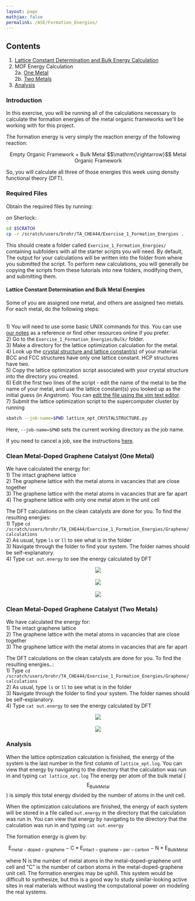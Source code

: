 ```yaml
---
layout: page
mathjax: false 
permalink: /ASE/Formation_Energies/
---
```


## Contents ##

1. [Lattice Constant Determination and Bulk Energy Calculation](#lattice-constant-determination)
2. MOF Energy Calculation
<br>2a. [One Metal](#MOF1)
<br>2b. [Two Metals](#MOF2)
4. [Analysis](#analysis)

<a name='intro'></a>

### Introduction ###

In this exercise, you will be running all of the calculations necessary to calculate the formation energies of the metal organic frameworks we'll be working with for this project.

The formation energy is very simply the reaction energy of the following reaction:

<center>Empty Organic Framework + Bulk Metal $$\mathrm{\rightarrow}$$ Metal Organic Framework</center>

So, you will calculate all three of those energies this week using density functional theory (DFT).

### Required Files ###

Obtain the required files by running:

on Sherlock:

```bash
cd $SCRATCH
cp -r /scratch/users/brohr/TA_CHE444/Exercise_1_Formation_Energies .
```

This should create a folder called `Exercise_1_Formation_Energies/` containing subfolders with all the starter scripts you will need. By default, The output for your calculations will be written into the folder from where you submitted the script. To perform new calculations, you will generally be copying the scripts from these tutorials into new folders, modifying them, and submitting them.



<a name='lattice-constant-determination'></a>

#### Lattice Constant Determination and Bulk Metal Energies ####

Some of you are assigned one metal, and others are assigned two metals.
For each metal, do the following steps:

<br>1) You will need to use some basic UNIX commands for this. You can use <a href="https://brohr.github.io/UNIX/">our notes</a> as a reference or find other resources online if you prefer.
<br>2) Go to the `Exercise_1_Formation_Energies/Bulk/` folder.
<br>3) Make a directory for the lattice optimization calculation for the metal.
<br>4) Look up the <a href="http://periodictable.com/Properties/A/LatticeConstants.html">crystal structure and lattice constant(s)</a> of your material. BCC and FCC structures have only one lattice constant. HCP structures have two.
<br>5) Copy the lattice optimization script associated with your crystal structure into the directory you created.
<br>6) Edit the first two lines of the script - edit the name of the metal to be the name of your metal, and use the lattice constant(s) you looked up as the initial guess (in Angstrom). You can <a href="https://brohr.github.io/UNIX/#text-editors">edit the file using the vim text editor</a>.
<br>7) Submit the lattice optimization script to the supercomputer cluster by running

```bash
sbatch --job-name=$PWD lattice_opt_CRYSTALSTRUCTURE.py
```
Here, `--job-name=$PWD` sets the current working directory as the job name.

If you need to cancel a job, see the instructions <a href="https://brohr.github.io/UNIX/#submitting-jobs">here</a>.



<a name='MOF1'></a>

### Clean Metal-Doped Graphene Catalyst (One Metal) ###

We have calculated the energy for:
<br>1) The intact graphene lattice
<br>2) The graphene lattice with the metal atoms in vacancies that are close together
<br>3) The graphene lattice with the metal atoms in vacancies that are far apart
<br>4) The graphene lattice with only one metal atom in the unit cell

The DFT calculations on the clean catalysts are done for you. To find the resulting energies:
<br>1) Type `cd /scratch/users/brohr/TA_CHE444/Exercise_1_Formation_Energies/Graphene/calculations`
<br>2) As usual, type `ls` or `ll` to see what is in the folder
<br>3) Navigate through the folder to find your system. The folder names should be self-explanatory.
<br>4) Type `cat out.energy` to see the energy calculated by DFT

<center><img src="/ASE/Formation_Energies/Images/close.png"/>
<br>
<br><img src="/ASE/Formation_Energies/Images/far.png"/>
<br>
<br><img src="/ASE/Formation_Energies/Images/monomer.png"/>
</center>

<a name='MOF2'></a>

### Clean Metal-Doped Graphene Catalyst (Two Metals) ###

We have calculated the energy for:
<br>1) The intact graphene lattice
<br>2) The graphene lattice with the metal atoms in vacancies that are close together
<br>3) The graphene lattice with the metal atoms in vacancies that are far apart

The DFT calculations on the clean catalysts are done for you. To find the resulting energies..:
<br>1) Type `cd /scratch/users/brohr/TA_CHE444/Exercise_1_Formation_Energies/Graphene/calculations`
<br>2) As usual, type `ls` or `ll` to see what is in the folder
<br>3) Navigate through the folder to find your system. The folder names should be self-explanatory.
<br>4) Type `cat out.energy` to see the energy calculated by DFT

<center><img src="/ASE/Formation_Energies/Images/close2.png"/>
<br>
<br><img src="/ASE/Formation_Energies/Images/far2.png"/>
</center>



<a name='analysis'></a>

### Analysis ###

When the lattice optimization calculation is finished, the energy of the system is the last number in the first column of `lattice_opt.log`. You can view that energy by navigating to the directory that the calculation was run in and typing `cat lattice_opt.log` The energy per atom of the bulk metal ($$\mathrm{E_{Bulk Metal}}$$) is simply this total energy divided by the number of atoms in the unit cell.

When the optimization calculations are finished, the energy of each system will be stored in a file called `out.energy` in the directory that the calculation was run in. You can view that energy by navigating to the directory that the calculation was run in and typing `cat out.energy` 

The formation energy is given by:

$$\mathrm{E_{metal-doped-graphene} - C*E_{intact-graphene-per-carbon} - N*E_{Bulk Metal}}$$

where N is the number of metal atoms in the metal-doped-graphene unit cell and "C" is the number of carbon atoms in the metal-doped-graphene unit cell. The formation energies may be uphill. This system would be difficult to synthesize, but this is a good way to study similar-looking active sites in real materials without wasting the computational power on modeling the real systems.
